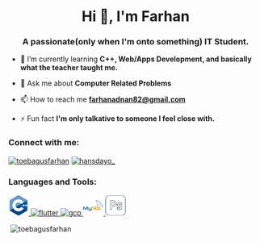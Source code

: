 <h1 align="center">Hi 👋, I'm Farhan</h1>
<h3 align="center">A passionate(only when I'm onto something) IT Student.</h3>

- 🌱 I’m currently learning **C++, Web/Apps Development, and basically what the teacher taught me.**

- 💬 Ask me about **Computer Related Problems**

- 📫 How to reach me **farhanadnan82@gmail.com**

- ⚡ Fun fact **I'm only talkative to someone I feel close with.**

<h3 align="left">Connect with me:</h3>
<p align="left">
<a href="https://linkedin.com/in/toebagusfarhan" target="blank"><img align="center" src="https://raw.githubusercontent.com/rahuldkjain/github-profile-readme-generator/master/src/images/icons/Social/linked-in-alt.svg" alt="toebagusfarhan" height="30" width="40" /></a>
<a href="https://instagram.com/hansdayo_" target="blank"><img align="center" src="https://raw.githubusercontent.com/rahuldkjain/github-profile-readme-generator/master/src/images/icons/Social/instagram.svg" alt="hansdayo_" height="30" width="40" /></a>
</p>

<h3 align="left">Languages and Tools:</h3>
<p align="left"> <a href="https://www.w3schools.com/cpp/" target="_blank" rel="noreferrer"> <img src="https://raw.githubusercontent.com/devicons/devicon/master/icons/cplusplus/cplusplus-original.svg" alt="cplusplus" width="40" height="40"/> </a> <a href="https://flutter.dev" target="_blank" rel="noreferrer"> <img src="https://www.vectorlogo.zone/logos/flutterio/flutterio-icon.svg" alt="flutter" width="40" height="40"/> </a> <a href="https://cloud.google.com" target="_blank" rel="noreferrer"> <img src="https://www.vectorlogo.zone/logos/google_cloud/google_cloud-icon.svg" alt="gcp" width="40" height="40"/> </a> <a href="https://www.mysql.com/" target="_blank" rel="noreferrer"> <img src="https://raw.githubusercontent.com/devicons/devicon/master/icons/mysql/mysql-original-wordmark.svg" alt="mysql" width="40" height="40"/> </a> <a href="https://www.photoshop.com/en" target="_blank" rel="noreferrer"> <img src="https://raw.githubusercontent.com/devicons/devicon/master/icons/photoshop/photoshop-line.svg" alt="photoshop" width="40" height="40"/> </a> </p>

<p>&nbsp;<img align="center" src="https://github-readme-stats.vercel.app/api?username=toebagusfarhan&show_icons=true&locale=en" alt="toebagusfarhan" /></p>
